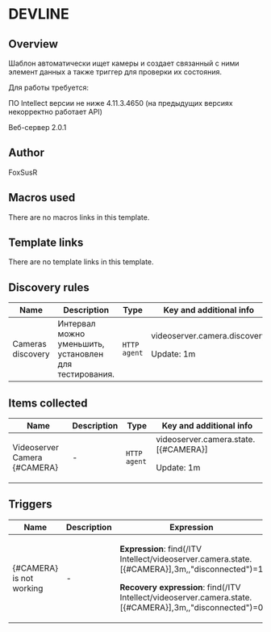 # DEVLINE

## Overview

Шаблон автоматически ищет камеры и создает связанный с ними элемент данных а также триггер для проверки их состояния.

Для работы требуется:</p>
ПО Intellect версии не ниже 4.11.3.4650 (на предыдущих версиях некорректно работает API)</p>
Веб-сервер 2.0.1

## Author

FoxSusR

## Macros used

There are no macros links in this template.

## Template links

There are no template links in this template.

## Discovery rules

|Name|Description|Type|Key and additional info|
|----|-----------|----|----|
|Cameras discovery|Интервал можно уменьшить, установлен для тестирования.|`HTTP agent`|videoserver.camera.discovery<p>Update: 1m</p>|


## Items collected

|Name|Description|Type|Key and additional info|
|----|-----------|----|----|
|Videoserver Camera {#CAMERA}|<p>-</p>|`HTTP agent`|videoserver.camera.state.[{#CAMERA}]<p>Update: 1m</p>|


## Triggers

|Name|Description|Expression|Priority|
|----|-----------|----------|--------|
|{#CAMERA} is not working|<p>-</p>|<p>**Expression**: find(/ITV Intellect/videoserver.camera.state.[{#CAMERA}],3m,,"disconnected")=1</p><p>**Recovery expression**: find(/ITV Intellect/videoserver.camera.state.[{#CAMERA}],3m,,"disconnected")=0</p>|average|
